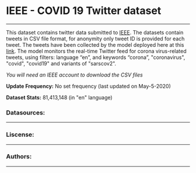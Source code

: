 # IEEE - COVID 19 Twitter dataset
-----------

This dataset contains twitter data submitted to [IEEE](https://ieee-dataport.org/open-access/corona-virus-covid-19-tweets-dataset). The datasets contain tweets in CSV file format, for anonymity only tweet ID is provided for each tweet. The tweets have been collected by the model deployed here at this [link](https://live.rlamsal.com.np). The model monitors the real-time Twitter feed for corona virus-related tweets, using filters: language “en”, and keywords “corona”, "coronavirus", "covid", "covid19" and variants of "sarscov2".

_You will need an IEEE account to download the CSV files_

**Update Frequency:** No set frequency (last updated on May-5-2020)

**Dataset Stats:** 81,413,148 (in "en" language)

### Datasources:
-------


### Liscense:
--------


### Authors:
---------



